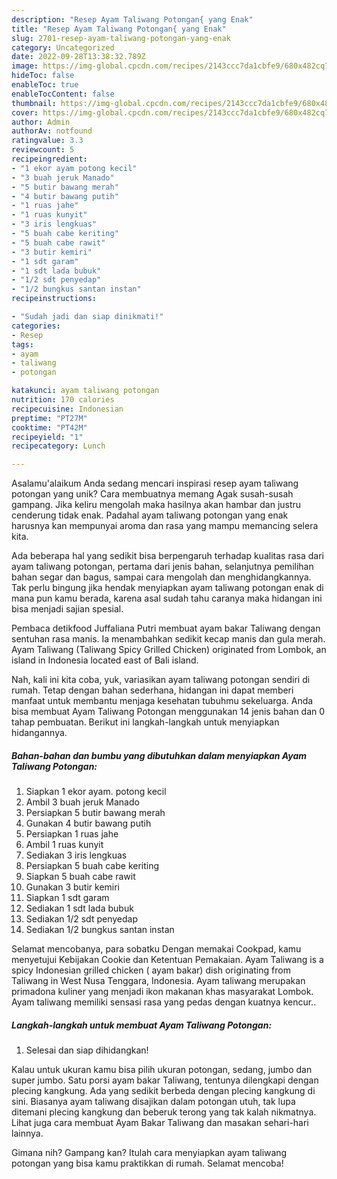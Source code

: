 ```yaml
---
description: "Resep Ayam Taliwang Potongan{ yang Enak"
title: "Resep Ayam Taliwang Potongan{ yang Enak"
slug: 2701-resep-ayam-taliwang-potongan-yang-enak
category: Uncategorized
date: 2022-09-28T13:38:32.789Z
image: https://img-global.cpcdn.com/recipes/2143ccc7da1cbfe9/680x482cq70/ayam-taliwang-potongan-foto-resep-utama.jpg
hideToc: false
enableToc: true
enableTocContent: false
thumbnail: https://img-global.cpcdn.com/recipes/2143ccc7da1cbfe9/680x482cq70/ayam-taliwang-potongan-foto-resep-utama.jpg
cover: https://img-global.cpcdn.com/recipes/2143ccc7da1cbfe9/680x482cq70/ayam-taliwang-potongan-foto-resep-utama.jpg
author: Admin
authorAv: notfound
ratingvalue: 3.3
reviewcount: 5
recipeingredient:
- "1 ekor ayam potong kecil"
- "3 buah jeruk Manado"
- "5 butir bawang merah"
- "4 butir bawang putih"
- "1 ruas jahe"
- "1 ruas kunyit"
- "3 iris lengkuas"
- "5 buah cabe keriting"
- "5 buah cabe rawit"
- "3 butir kemiri"
- "1 sdt garam"
- "1 sdt lada bubuk"
- "1/2 sdt penyedap"
- "1/2 bungkus santan instan"
recipeinstructions:

- "Sudah jadi dan siap dinikmati!"
categories:
- Resep
tags:
- ayam
- taliwang
- potongan

katakunci: ayam taliwang potongan 
nutrition: 170 calories
recipecuisine: Indonesian
preptime: "PT27M"
cooktime: "PT42M"
recipeyield: "1"
recipecategory: Lunch

---
```



Asalamu'alaikum Anda sedang mencari inspirasi resep ayam taliwang potongan yang unik? Cara membuatnya memang Agak susah-susah gampang. Jika keliru mengolah maka hasilnya akan hambar dan justru cenderung tidak enak. Padahal ayam taliwang potongan yang enak harusnya kan mempunyai aroma dan rasa yang mampu memancing selera kita.


Ada beberapa hal yang sedikit bisa berpengaruh terhadap kualitas rasa dari ayam taliwang potongan, pertama dari jenis bahan, selanjutnya pemilihan bahan segar dan bagus, sampai cara mengolah dan menghidangkannya. Tak perlu bingung jika hendak menyiapkan ayam taliwang potongan enak di mana pun kamu berada, karena asal sudah tahu caranya maka hidangan ini bisa menjadi sajian spesial.

Pembaca detikfood Juffaliana Putri membuat ayam bakar Taliwang dengan sentuhan rasa manis. Ia menambahkan sedikit kecap manis dan gula merah. Ayam Taliwang (Taliwang Spicy Grilled Chicken) originated from Lombok, an island in Indonesia located east of Bali island.


Nah, kali ini kita coba, yuk, variasikan ayam taliwang potongan sendiri di rumah. Tetap dengan bahan sederhana, hidangan ini dapat memberi manfaat untuk membantu menjaga kesehatan tubuhmu sekeluarga. Anda bisa membuat Ayam Taliwang Potongan menggunakan 14 jenis bahan dan 0 tahap pembuatan. Berikut ini langkah-langkah untuk menyiapkan hidangannya.

<!--inarticleads1-->

##### Bahan-bahan dan bumbu yang dibutuhkan dalam menyiapkan Ayam Taliwang Potongan:

1. Siapkan 1 ekor ayam. potong kecil
1. Ambil 3 buah jeruk Manado
1. Persiapkan 5 butir bawang merah
1. Gunakan 4 butir bawang putih
1. Persiapkan 1 ruas jahe
1. Ambil 1 ruas kunyit
1. Sediakan 3 iris lengkuas
1. Persiapkan 5 buah cabe keriting
1. Siapkan 5 buah cabe rawit
1. Gunakan 3 butir kemiri
1. Siapkan 1 sdt garam
1. Sediakan 1 sdt lada bubuk
1. Sediakan 1/2 sdt penyedap
1. Sediakan 1/2 bungkus santan instan


Selamat mencobanya, para sobatku Dengan memakai Cookpad, kamu menyetujui Kebijakan Cookie dan Ketentuan Pemakaian. Ayam Taliwang is a spicy Indonesian grilled chicken ( ayam bakar) dish originating from Taliwang in West Nusa Tenggara, Indonesia. Ayam taliwang merupakan primadona kuliner yang menjadi ikon makanan khas masyarakat Lombok. Ayam taliwang memiliki sensasi rasa yang pedas dengan kuatnya kencur.. 

<!--inarticleads2-->

##### Langkah-langkah untuk membuat Ayam Taliwang Potongan:


1. Selesai dan siap dihidangkan!

Kalau untuk ukuran kamu bisa pilih ukuran potongan, sedang, jumbo dan super jumbo. Satu porsi ayam bakar Taliwang, tentunya dilengkapi dengan plecing kangkung. Ada yang sedikit berbeda dengan plecing kangkung di sini. Biasanya ayam taliwang disajikan dalam potongan utuh, tak lupa ditemani plecing kangkung dan beberuk terong yang tak kalah nikmatnya. Lihat juga cara membuat Ayam Bakar Taliwang dan masakan sehari-hari lainnya. 

Gimana nih? Gampang kan? Itulah cara menyiapkan ayam taliwang potongan yang bisa kamu praktikkan di rumah. Selamat mencoba!
